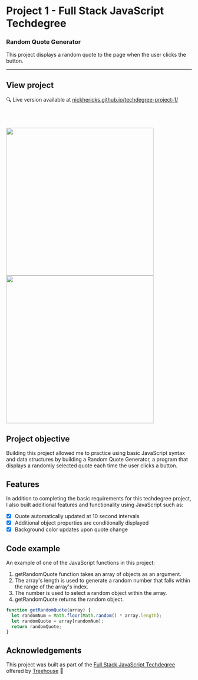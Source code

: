 # Project 1 - Full Stack JavaScript Techdegree

### Random Quote Generator
This project displays a random quote to the page when the user clicks the button.

***
## View project
 :mag: Live version available at [nickhericks.github.io/techdegree-project-1/](https://nickhericks.github.io/techdegree-project-1/)

<br><br>

<img src="https://res.cloudinary.com/dtqevfsxh/image/upload/v1550087279/portfolio/random-quote-generator-mobile.png" height="400px"><img src="https://res.cloudinary.com/dtqevfsxh/image/upload/v1550086727/portfolio/random-quote-generator.png" height="400px">

## Project objective
Building this project allowed me to practice using basic JavaScript syntax and data structures by building a Random Quote Generator, a program that displays a randomly selected quote each time the user clicks a button.

## Features
In addition to completing the basic requirements for this techdegree project, I also built additional features and functionality using JavaScript such as:

- [x] Quote automatically updated at 10 second intervals
- [x] Additional object properties are conditionally displayed
- [x] Background color updates upon quote change

## Code example
An example of one of the JavaScript functions in this project:
1. getRandomQuote function takes an array of objects as an argument.
2. The array's length is used to generate a random number that falls within the range of the array's index.
3. The number is used to select a random object within the array.
4. getRandomQuote returns the random object.

```javascript
function getRandomQuote(array) {
  let randomNum = Math.floor(Math.random() * array.length);
  let randomQuote = array[randomNum];
  return randomQuote;
}
```

## Acknowledgements
This project was built as part of the [Full Stack JavaScript Techdegree](https://join.teamtreehouse.com/techdegree/) offered by [Treehouse](https://teamtreehouse.com) :raised_hands:
